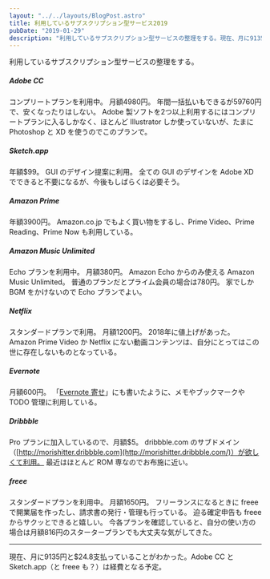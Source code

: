 ```yaml
---
layout: "../../layouts/BlogPost.astro"
title: 利用しているサブスクリプション型サービス2019
pubDate: "2019-01-29"
description: "利用しているサブスクリプション型サービスの整理をする。現在、月に9135円と$24.8支払っていることがわかった。"
---
```


利用しているサブスクリプション型サービスの整理をする。

##### Adobe CC

コンプリートプランを利用中。
月額4980円。
年間一括払いもできるが59760円で、安くなったりはしない。
Adobe 製ソフトを2つ以上利用するにはコンプリートプランに入るしかなく、ほとんど Illustrator しか使っていないが、たまに Photoshop と XD を使うのでこのプランで。

##### Sketch.app

年額$99。
GUI のデザイン提案に利用。
全ての GUI のデザインを Adobe XD でできると不要になるが、今後もしばらくは必要そう。

##### Amazon Prime

年額3900円。
Amazon.co.jp でもよく買い物をするし、Prime Video、Prime Reading、Prime Now も利用している。

##### Amazon Music Unlimited

Echo プランを利用中。
月額380円。
Amazon Echo からのみ使える Amazon Music Unlimited。
普通のプランだとプライム会員の場合は780円。
家でしか BGM をかけないので Echo プランでよい。

##### Netflix

スタンダードプランで利用。
月額1200円。
2018年に値上げがあった。
Amazon Prime Video か Netflix にない動画コンテンツは、自分にとってはこの世に存在しないものとなっている。

##### Evernote

月額600円。
「[Evernote 寄せ](https://moristapaper.com/evernote/)」にも書いたように、メモやブックマークや TODO 管理に利用している。

##### Dribbble

Pro プランに加入しているので、月額$5。
dribbble.com のサブドメイン（[http://morishitter.dribbble.com](http://morishitter.dribbble.com/)）が欲しくて利用。
最近はほとんど ROM 専なのでお布施に近い。

##### freee

スタンダードプランを利用中。
月額1650円。
フリーランスになるときに freee で開業届を作ったし、請求書の発行・管理も行っている。
迫る確定申告も freee からサクッとできると嬉しい。
今各プランを確認していると、自分の使い方の場合は月額816円のスタータープランでも大丈夫な気がしてきた。

---

現在、月に9135円と$24.8支払っていることがわかった。Adobe CC と Sketch.app（と freee も？）は経費となる予定。
